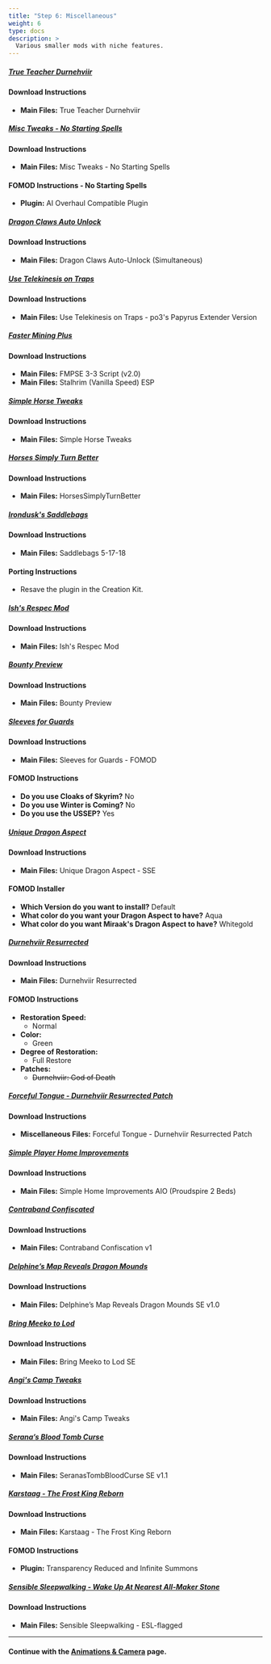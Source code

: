 ```yaml
---
title: "Step 6: Miscellaneous"
weight: 6
type: docs
description: >
  Various smaller mods with niche features.
---
```


##### [True Teacher Durnehviir](https://www.nexusmods.com/skyrimspecialedition/mods/44969?tab=files)

#### Download Instructions

- **Main Files:** True Teacher Durnehviir

##### [Misc Tweaks - No Starting Spells](https://www.nexusmods.com/skyrimspecialedition/mods/38348/?tab=files)

#### Download Instructions

- **Main Files:** Misc Tweaks - No Starting Spells

#### FOMOD Instructions - No Starting Spells

- **Plugin:** AI Overhaul Compatible Plugin

##### [Dragon Claws Auto Unlock](https://www.nexusmods.com/skyrimspecialedition/mods/47329?tab=files)

#### Download Instructions

- **Main Files:** Dragon Claws Auto-Unlock (Simultaneous)

##### [Use Telekinesis on Traps](https://www.nexusmods.com/skyrimspecialedition/mods/59350?tab=files)

#### Download Instructions

- **Main Files:** Use Telekinesis on Traps - po3's Papyrus Extender Version

##### [Faster Mining Plus](https://www.nexusmods.com/skyrimspecialedition/mods/2656?tab=files)

#### Download Instructions

- **Main Files:** FMPSE 3-3 Script (v2.0)
- **Main Files:** Stalhrim (Vanilla Speed) ESP

##### [Simple Horse Tweaks](https://www.nexusmods.com/skyrimspecialedition/mods/50250?tab=files)

#### Download Instructions

- **Main Files:** Simple Horse Tweaks

##### [Horses Simply Turn Better](https://www.nexusmods.com/skyrimspecialedition/mods/57790?tab=files)

#### Download Instructions

- **Main Files:** HorsesSimplyTurnBetter

##### [Irondusk's Saddlebags](https://www.nexusmods.com/skyrim/mods/91395?tab=files)

#### Download Instructions

- **Main Files:** Saddlebags 5-17-18

#### Porting Instructions

- Resave the plugin in the Creation Kit.

##### [Ish's Respec Mod](https://www.nexusmods.com/skyrimspecialedition/mods/1960?tab=files)

#### Download Instructions

- **Main Files:** Ish's Respec Mod

##### [Bounty Preview](https://www.nexusmods.com/skyrimspecialedition/mods/33877?tab=files)

#### Download Instructions

- **Main Files:** Bounty Preview

##### [Sleeves for Guards](https://www.nexusmods.com/skyrimspecialedition/mods/18077?tab=files)

#### Download Instructions

- **Main Files:** Sleeves for Guards - FOMOD

#### FOMOD Instructions

- **Do you use Cloaks of Skyrim?** No
- **Do you use Winter is Coming?** No
- **Do you use the USSEP?** Yes

##### [Unique Dragon Aspect](https://www.nexusmods.com/skyrimspecialedition/mods/18583?tab=files)

#### Download Instructions

- **Main Files:** Unique Dragon Aspect - SSE

#### FOMOD Installer

- **Which Version do you want to install?** Default
- **What color do you want your Dragon Aspect to have?** Aqua
- **What color do you want Miraak's Dragon Aspect to have?** Whitegold

##### [Durnehviir Resurrected](https://www.nexusmods.com/skyrimspecialedition/mods/14272?tab=files)

#### Download Instructions

* **Main Files:** Durnehviir Resurrected

#### FOMOD Instructions

* **Restoration Speed:**
  * Normal
* **Color:**
  * Green
* **Degree of Restoration:**
  * Full Restore
* **Patches:**
  * ~~Durnehviir: God of Death~~

##### [Forceful Tongue - Durnehviir Resurrected Patch](https://www.nexusmods.com/skyrimspecialedition/mods/36276?tab=files)

#### Download Instructions

- **Miscellaneous Files:** Forceful Tongue - Durnehviir Resurrected Patch

##### [Simple Player Home Improvements](https://www.nexusmods.com/skyrimspecialedition/mods/37236?tab=files)

#### Download Instructions

* **Main Files:** Simple Home Improvements AIO (Proudspire 2 Beds)

##### [Contraband Confiscated](https://www.nexusmods.com/skyrimspecialedition/mods/34903?tab=files)

#### Download Instructions

- **Main Files:** Contraband Confiscation v1

##### [Delphine’s Map Reveals Dragon Mounds](https://www.nexusmods.com/skyrimspecialedition/mods/26301?tab=files)

#### Download Instructions

* **Main Files:** Delphine’s Map Reveals Dragon Mounds SE v1.0

##### [Bring Meeko to Lod](https://www.nexusmods.com/skyrimspecialedition/mods/25246?tab=files)

#### Download Instructions

* **Main Files:** Bring Meeko to Lod SE

##### [Angi's Camp Tweaks](https://www.nexusmods.com/skyrimspecialedition/mods/44914?tab=files)

#### Download Instructions

- **Main Files:** Angi's Camp Tweaks

##### [Serana’s Blood Tomb Curse](https://www.nexusmods.com/skyrimspecialedition/mods/26852?tab=files)

#### Download Instructions

- **Main Files:** SeranasTombBloodCurse SE v1.1

##### [Karstaag - The Frost King Reborn](https://www.nexusmods.com/skyrimspecialedition/mods/14328?tab=files)

#### Download Instructions

- **Main Files:** Karstaag - The Frost King Reborn

#### FOMOD Instructions

- **Plugin:** Transparency Reduced and Infinite Summons

##### [Sensible Sleepwalking - Wake Up At Nearest All-Maker Stone](https://www.nexusmods.com/skyrimspecialedition/mods/64680?tab=files)

#### Download Instructions

- **Main Files:** Sensible Sleepwalking - ESL-flagged

---

#### Continue with the [Animations & Camera](/tpf/mod-installation-4/step-7/) page.